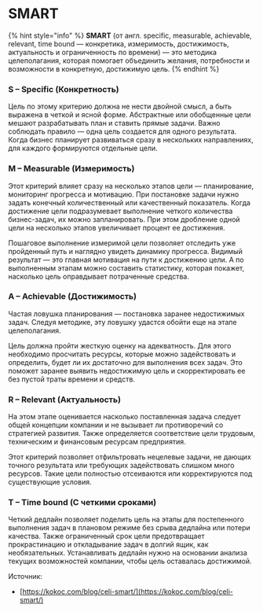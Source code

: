 # SMART

{% hint style="info" %}
**SMART** (от англ. specific, measurable, achievable, relevant, time bound — конкретика, измеримость, достижимость, актуальность и ограниченность по времени) — это методика целеполагания, которая помогает объединить желания, потребности и возможности в конкретную, достижимую цель.
{% endhint %}

### S – Specific (Конкретность)&#x20;

Цель по этому критерию должна не нести двойной смысл, а быть выражена в четкой и ясной форме. Абстрактные или обобщенные цели мешают разрабатывать план и ставить прямые задачи. Важно соблюдать правило — одна цель создается для одного результата. Когда бизнес планирует развиваться сразу в нескольких направлениях, для каждого формируются отдельные цели.

### M – Measurable (Измеримость)

Этот критерий влияет сразу на несколько этапов цели — планирование, мониторинг прогресса и мотивацию. При постановке задачи нужно задать конечный количественный или качественный показатель. Когда достижение цели подразумевает выполнение четкого количества бизнес-задач, их можно запланировать. При этом дробление одной цели на несколько этапов увеличивает процент ее достижения.

Пошаговое выполнение измеримой цели позволяет отследить уже пройденный путь и наглядно увидеть динамику прогресса. Видимый результат — это главная мотивация на пути к достижению цели. А по выполненным этапам можно составить статистику, которая покажет, насколько цель оправдывает потраченные средства.

### A – Achievable (Достижимость)

Частая ловушка планирования — постановка заранее недостижимых задач. Следуя методике, эту ловушку удастся обойти еще на этапе целеполагания.

Цель должна пройти жесткую оценку на адекватность. Для этого необходимо просчитать ресурсы, которые можно задействовать и определить, будет ли их достаточно для выполнения всех задач. Это поможет заранее выявить недостижимую цель и скорректировать ее без пустой траты времени и средств.

### R – Relevant (Актуальность)&#x20;

На этом этапе оценивается насколько поставленная задача следует общей концепции компании и не вызывает ли противоречий со стратегией развития. Также определяется соответствие цели трудовым, техническим и финансовым ресурсам предприятия.

Этот критерий позволяет отфильтровать нецелевые задачи, не дающих точного результата или требующих задействовать слишком много ресурсов. Такие цели полностью отсеиваются или корректируются под существующие условия.

### T – Time bound (С четкими сроками)

Четкий дедлайн позволяет поделить цель на этапы для постепенного выполнения задач в плановом режиме без срыва дедлайна или потери качества. Также ограниченный срок цели предотвращает прокрастинацию и откладывание задач в долгий ящик, как необязательных. Устанавливать дедлайн нужно на основании анализа текущих возможностей компании, чтобы цель оставалась достижимой.







Источник:&#x20;

* [https://kokoc.com/blog/celi-smart/](https://kokoc.com/blog/celi-smart/)
